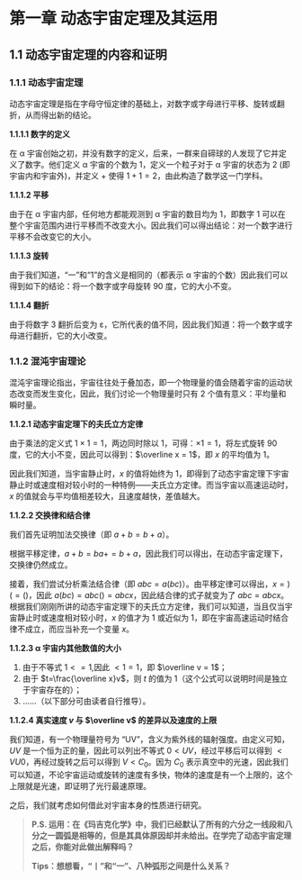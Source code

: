 # 第一章 动态宇宙定理及其运用
## 1.1 动态宇宙定理的内容和证明
### 1.1.1 动态宇宙定理
动态宇宙定理是指在字母守恒定律的基础上，对数字或字母进行平移、旋转或翻折，从而得出新的结论。

**1.1.1.1 数字的定义**

在 α 宇宙创始之初，并没有数字的定义，后来，一群来自碲球的人发现了它并定义了数字。他们定义 α 宇宙的个数为 1，定义一个粒子对于 α 宇宙的状态为 2 (即宇宙内和宇宙外)，并定义 $+$ 使得 $1+1=2$，由此构造了数学这一门学科。

**1.1.1.2 平移**

由于在 α 宇宙内部，任何地方都能观测到 α 宇宙的数目均为 1，即数字 1 可以在整个宇宙范围内进行平移而不改变大小。因此我们可以得出结论：对一个数字进行平移不会改变它的大小。

**1.1.1.3 旋转**

由于我们知道，“一”和“1”的含义是相同的（都表示 α 宇宙的个数）因此我们可以得到如下的结论：将一个数字或字母旋转 90 度，它的大小不变。

**1.1.1.4 翻折**

由于将数字 3 翻折后变为 ε，它所代表的值不同，因此我们知道：将一个数字或字母进行翻折，它的大小改变。

### 1.1.2 混沌宇宙理论
混沌宇宙理论指出，宇宙往往处于叠加态，即一个物理量的值会随着宇宙的运动状态改变而发生变化，因此，我们讨论一个物理量时只有 2 个值有意义：平均量和瞬时量。

**1.1.2.1 动态宇宙定理下的夫氏立方定律**

由于乘法的定义式 $1 \times 1 = 1$，两边同时除以 1，可得：$\times 1 = 1$，将左式旋转 90 度，它的大小不变，因此可以得到：$\overline x = 1$，即 $x$ 的平均值为 1。

因此我们知道，当宇宙静止时，$x$ 的值将始终为 1，即得到了动态宇宙定理下宇宙静止时或速度相对较小时的一种特例——夫氏立方定律。而当宇宙以高速运动时，$x$ 的值就会与平均值相差较大，且速度越快，差值越大。

**1.1.2.2 交换律和结合律**

我们首先证明加法交换律（即 $a+b=b+a$）。

根据平移定律，$a+b=ba+=b+a$，因此我们可以得出，在动态宇宙定理下，交换律仍然成立。

接着，我们尝试分析乘法结合律（即 $abc=a(bc)$）。由平移定律可以得出，$x=)(=()$，因此 $a(bc)=abc()=abcx$，因此结合律的式子就变为了 $abc=abcx$。根据我们刚刚所讲的动态宇宙定理下的夫氏立方定律，我们可以知道，当且仅当宇宙静止时或速度相对较小时，$x$ 的值才为 1 或近似为 1，即在宇宙高速运动时结合律不成立，而应当补充一个变量 $x$。

**1.1.2.3 α 宇宙内其他数值的大小**

1. 由于不等式 $1 <= 1$,因此 $<1=1$，即 $\overline v = 1$；
2. 由于 $t=\frac{\overline x}v$，则 $t$ 的值为 1（这个公式可以说明时间是独立于宇宙存在的）；
3. ......（以下部分可由读者自行推导）。

**1.1.2.4 真实速度 $v$ 与 $\overline v$ 的差异以及速度的上限**

我们知道，有一个物理量符号为 “UV”，含义为紫外线的辐射强度。由定义可知，$UV$ 是一个恒为正的量，因此可以列出不等式 $0 < UV$，经过平移后可以得到 $<VU0$，再经过旋转之后可以得到 $V < C_0$。因为 $C_0$ 表示真空中的光速，因此我们可以知道，不论宇宙运动或旋转的速度有多快，物体的速度是有一个上限的，这个上限就是光速，即证明了光行最速原理。

之后，我们就考虑如何借此对宇宙本身的性质进行研究。

> **P.S. 运用：在《玛吉克化学》中，我们已经默认了所有的六分之一线段和八分之一圆弧是相等的，但是其具体原因却并未给出。在学完了动态宇宙定理之后，你能对此做出解释吗？**
>
> **Tips：想想看，“丨”和“一”、八种弧形之间是什么关系？**
